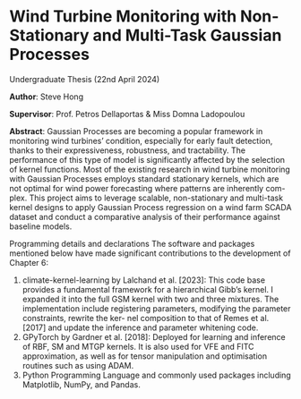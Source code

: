 # Wind Turbine Monitoring with Non-Stationary and Multi-Task Gaussian Processes

Undergraduate Thesis (22nd April 2024)

**Author**: Steve Hong

**Supervisor**: Prof. Petros Dellaportas & Miss Domna Ladopoulou

**Abstract**: Gaussian Processes are becoming a popular framework in monitoring wind turbines’ condition, especially for early fault detection, thanks to their expressiveness, robustness, and tractability. The performance of this type of model is significantly affected by the selection of kernel functions. Most of the existing research in wind turbine monitoring with Gaussian Processes employs standard stationary kernels, which are not optimal for wind power forecasting where patterns are inherently com- plex. This project aims to leverage scalable, non-stationary and multi-task kernel designs to apply Gaussian Process regression on a wind farm SCADA dataset and conduct a comparative analysis of their performance against baseline models.

Programming details and declarations
The software and packages mentioned below have made significant contributions to the development of Chapter 6:
1. climate-kernel-learning by Lalchand et al. [2023]: This code base provides a fundamental framework for a hierarchical Gibb’s kernel. I expanded it into the full GSM kernel with two and three mixtures. The implementation include registering parameters, modifying the parameter constraints, rewrite the ker- nel composition to that of Remes et al. [2017] and update the inference and parameter whitening code.
2. GPyTorch by Gardner et al. [2018]: Deployed for learning and inference of RBF, SM and MTGP kernels. It is also used for VFE and FITC approximation, as well as for tensor manipulation and optimisation routines such as using ADAM.
3. Python Programming Language and commonly used packages including Matplotlib, NumPy, and Pandas.
